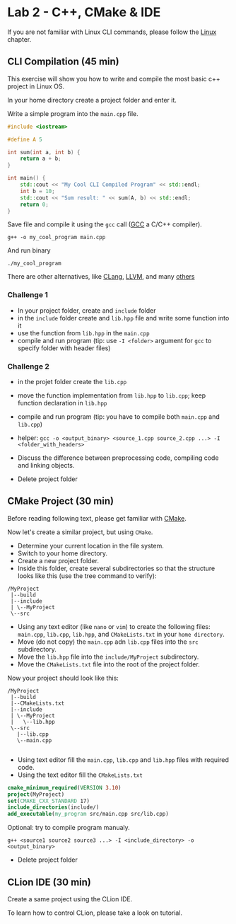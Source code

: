 # Lab 2 - C++, CMake & IDE

If you are not familiar with Linux CLI commands, please follow the [Linux](../../4_others/text/1_linux.md) chapter.

## CLI Compilation (45 min)

This exercise will show you how to write and compile the most basic c++ project in Linux OS.

In your home directory create a project folder and enter it.

Write a simple program into the `main.cpp` file.

```c++
#include <iostream>

#define A 5

int sum(int a, int b) {
    return a + b;
}

int main() {
    std::cout << "My Cool CLI Compiled Program" << std::endl;
    int b = 10;
    std::cout << "Sum result: " << sum(A, b) << std::endl;
    return 0;
}
```

Save file and compile it using the `gcc` call ([GCC](https://gcc.gnu.org/) a C/C++ compiler). 
```shell
g++ -o my_cool_program main.cpp
```

And run binary
```shell
./my_cool_program
```

There are other alternatives, like [CLang](https://clang.llvm.org/), [LLVM](https://llvm.org/), and many [others](https://en.wikipedia.org/wiki/List_of_compilers#C++_compilers)

### Challenge 1 

 - In your project folder, create and `include` folder
 - in the `include` folder create and `lib.hpp` file and write some function into it
 - use the function from `lib.hpp` in the `main.cpp`
 - compile and run program (tip: use `-I <folder>` argument for `gcc` to specify folder with header files)

### Challenge 2
 
 - in the projet folder create the `lib.cpp`
 - move the function implementation from `lib.hpp` to `lib.cpp`; keep function declaration in `lib.hpp`
 - compile and run program (tip: you have to compile both `main.cpp` and `lib.cpp`)
 - helper: `gcc -o <output_binary> <source_1.cpp source_2.cpp ...> -I <folder_with_headers>`
 - Discuss the difference between preprocessing code, compiling code and linking objects.

 - Delete project folder

## CMake Project (30 min)

Before reading following text, please get familiar with [CMake](../../4_others/text/7_cmake.md).

Now let's create a similar project, but using `CMake`.

 - Determine your current location in the file system.
 - Switch to your home directory.
 - Create a new project folder.
 - Inside this folder, create several subdirectories so that the structure looks like this (use the tree command to verify):

```
/MyProject
 |--build
 |--include
 | \--MyProject
 \--src
```

 - Using any text editor (like `nano` or `vim`) to create the following files: `main.cpp`, `lib.cpp`, `lib.hpp`, and `CMakeLists.txt` in your `home directory`. 
 - Move (do not copy) the `main.cpp` adn `lib.cpp` files into the `src` subdirectory.
 - Move the `lib.hpp` file into the `include/MyProject` subdirectory.
 - Move the `CMakeLists.txt` file into the root of the project folder.

Now your project should look like this:
```
/MyProject
 |--build
 |--CMakeLists.txt
 |--include
 | \--MyProject
 |   \--lib.hpp
 \--src
   |--lib.cpp
   \--main.cpp
   
```

 - Using text editor fill the `main.cpp`, `lib.cpp` and `lib.hpp` files with required code.
 - Using the text editor fill the `CMakeLists.txt`

```cmake
cmake_minimum_required(VERSION 3.10)
project(MyProject)
set(CMAKE_CXX_STANDARD 17)
include_directories(include/)
add_executable(my_program src/main.cpp src/lib.cpp)
```

Optional: try to compile program manualy.

```shell
g++ <source1 source2 source3 ...> -I <include_directory> -o <output_binary>
```

 - Delete project folder 

## CLion IDE (30 min)

Create a same project using the CLion IDE. 

To learn how to control CLion, please take a look on [](../../4_others/text/4_clion.md) tutorial.
